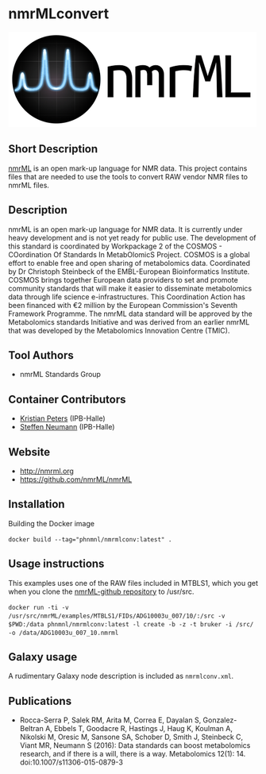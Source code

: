 <!-- Guidance:
Logo: The logo needs have the text "Logo" inside the square bracket place holder to be recognized at the App Library.
Tool name: First single hashtag (#) will be taken as tool name.
Version: Should always go after the first hastag and before the second hastag. The line needs to respond to the regexp "^Version: (.+)" being the first group the actual version.

Fields: for the App Library, the following fields will be parsed:

# Name of the tool
Version: z.x-whatever
## Short description
## Description
## Key features
## Publications
## Screenshots
## Tool Authors 
- Author 1 and affiliation
- [Author 2](link_to_author_2) and affiliation
## Container Contributors
- Contributor 1
- [Contributor 2](link_to_contributior_2) and affiliation
## Website
## Usage Instructions

Free text with triple tick code blocks, comprising docker, ipython and galaxy usage

## Installation 

They all have to be at the second hashtag level

For screenshots, you should use the following scheme:

![screenshot](screenshots/s1.gif)
![screenshot](screenshots/s2.gif)

-->



# nmrMLconvert

![Logo](nmrML.png)

## Short Description

[nmrML](http://nmrml.org/) is an open mark-up language for NMR data. This project contains files that are needed to use the tools to convert RAW vendor NMR files to nmrML files.

## Description

nmrML is an open mark-up language for NMR data. It is currently under heavy development and is not yet ready for public use. The development of this standard is coordinated by Workpackage 2 of the COSMOS - COordination Of Standards In MetabOlomicS Project. COSMOS is a global effort to enable free and open sharing of metabolomics data. Coordinated by Dr Christoph Steinbeck of the EMBL-European Bioinformatics Institute. COSMOS brings together European data providers to set and promote community standards that will make it easier to disseminate metabolomics data through life science e-infrastructures. This Coordination Action has been financed with €2 million by the European Commission's Seventh Framework Programme. The nmrML data standard will be approved by the Metabolomics standards Initiative and was derived from an earlier nmrML that was developed by the Metabolomics Innovation Centre (TMIC).

## Tool Authors 

- nmrML Standards Group

## Container Contributors

- [Kristian Peters](https://github.com/korseby) (IPB-Halle)
- [Steffen Neumann](https://github.com/sneumann) (IPB-Halle)

## Website

- http://nmrml.org
- https://github.com/nmrML/nmrML

## Installation

Building the Docker image

`docker build --tag="phnmnl/nmrmlconv:latest" .`

## Usage instructions

This examples uses one of the RAW files included in MTBLS1, which you get when you clone the [nmrML-github repository](https://github.com/nmrML/nmrML/) to /usr/src.

`docker run -ti -v /usr/src/nmrML/examples/MTBLS1/FIDs/ADG10003u_007/10/:/src
		 -v $PWD:/data phnmnl/nmrmlconv:latest
		 -l create
		 -b -z -t bruker
		 -i /src/
		 -o /data/ADG10003u_007_10.nmrml`

## Galaxy usage

A rudimentary Galaxy node description is included as `nmrmlconv.xml`.

## Publications

- Rocca-Serra P, Salek RM, Arita M, Correa E, Dayalan S, Gonzalez-Beltran A, Ebbels T, Goodacre R, Hastings J, Haug K, Koulman A, Nikolski M, Oresic M, Sansone SA, Schober D, Smith J, Steinbeck C, Viant MR, Neumann S (2016): Data standards can boost metabolomics research, and if there is a will, there is a way. Metabolomics 12(1): 14. doi:10.1007/s11306-015-0879-3
